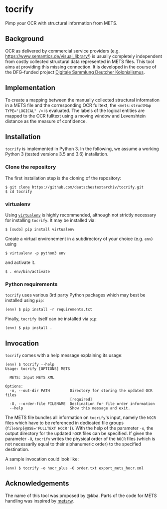 # tocrify
Pimp your OCR with structural information from METS.

## Background
OCR as delivered by commercial service providers (e.g. https://www.semantics.de/visual_library/) is
usually completely independent from costly collected structural data represented in METS files. This
tool aims at providing this missing connection. It is developed in the course of the DFG-funded project
[Digitale Sammlung Deutcher Kolonialismus](https://www.suub.uni-bremen.de/ueber-uns/projekte/dsdk/).

## Implementation
To create a mapping between the manually collected structural information in a METS file and the
corresponding OCR fulltext, the `<mets:structMap TYPE="LOGICAL" />` is evaluated. The labels of the
logical entities are mapped to the OCR fulltext using a moving window and Levenshtein distance as the
measure of confidence.

## Installation
`tocrify` is implemented in Python 3. In the following, we assume a working Python 3
(tested versions 3.5 and 3.6) installation.

### Clone the repository
The first installation step is the cloning of the repository:
```console
$ git clone https://github.com/deutschestextarchiv/tocrify.git
$ cd tocrify
```

### virtualenv
Using [`virtualenv`](https://virtualenv.pypa.io/en/stable/) is highly recommended, although not strictly necessary for installing `tocrify`. It may be installed via:
```console
$ [sudo] pip install virtualenv
```
Create a virtual environement in a subdirectory of your choice (e.g. `env`) using
```console
$ virtualenv -p python3 env
```
and activate it.
```console
$ . env/bin/activate
```

### Python requirements
`tocrify` uses various 3rd party Python packages which may best be installed using `pip`:
```console
(env) $ pip install -r requirements.txt
```
Finally, `tocrify` itself can be installed via `pip`:
```console
(env) $ pip install .
```

## Invocation
`tocrify` comes with a help message explaining its usage:
```console
(env) $ tocrify --help
Usage: tocrify [OPTIONS] METS

  METS: Input METS XML

Options:
  -o, --out-dir PATH         Directory for storing the updated OCR files
                             [required]
  -O, --order-file FILENAME  Destination for file order information
  --help                     Show this message and exit.
```
The METS file bundles all information on `tocrify`'s input, namely the `hOCR` files which have to be referenced in dedicated file groups (`fileGrp[@USE='FULLTEXT HOCR']`). With the help of the parameter `-o`, the output directory for the updated `hOCR` files can be specified. If given the parameter `-O`, `tocrify` writes the physical order of the `hOCR` files (which is not necessarily equal to their alphanumeric order) to the specified destination.

A sample invocation could look like:
```console
(env) $ tocrify -o hocr_plus -O order.txt export_mets_hocr.xml
```

## Acknowledgements
The name of this tool was proposed by @kba. Parts of the code for METS handling was inspired by [metsrw](https://github.com/artefactual-labs/mets-reader-writer/).
